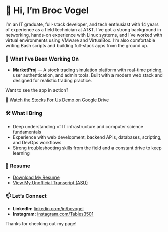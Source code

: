 # 👋 Hi, I’m Broc Vogel

I’m an IT graduate, full-stack developer, and tech enthusiast with 14 years of experience as a field technician at AT&T. I’ve got a strong background in networking, hands-on experience with Linux systems, and I’ve worked with virtual environments using VMware and VirtualBox. I’m also comfortable writing Bash scripts and building full-stack apps from the ground up.

### 🚀 What I’ve Been Working On
- **[MarketProj](https://github.com/bcvogel/MarketProj)** — A stock trading simulation platform with real-time pricing, user authentication, and admin tools. Built with a modern web stack and designed for realistic trading practice.

Want to see the app in action?

🎥 [Watch the Stocks For Us Demo on Google Drive](https://drive.google.com/file/d/1x3jGzJuOonJ1l3ORQC89pAvxNH8Akk_-/view?usp=drive_link)


### 🛠️ What I Bring
- Deep understanding of IT infrastructure and computer science fundamentals  
- Experience with web development, backend APIs, databases, scripting, and DevOps workflows  
- Strong troubleshooting skills from the field and a constant drive to keep learning

### 📄 Resume
- [Download My Resume](./Broc_Vogel_IT_Resume.pdf)
- [View My Unofficial Transcript (ASU)](./ASUtranscript_noID.pdf)


### 📫 Let’s Connect
- **LinkedIn:** [linkedin.com/in/bcvogel](https://www.linkedin.com/in/bcvogel)  
- **Instagram:** [instagram.com/Tables3501](https://www.instagram.com/Tables3501)

Thanks for checking out my page!
